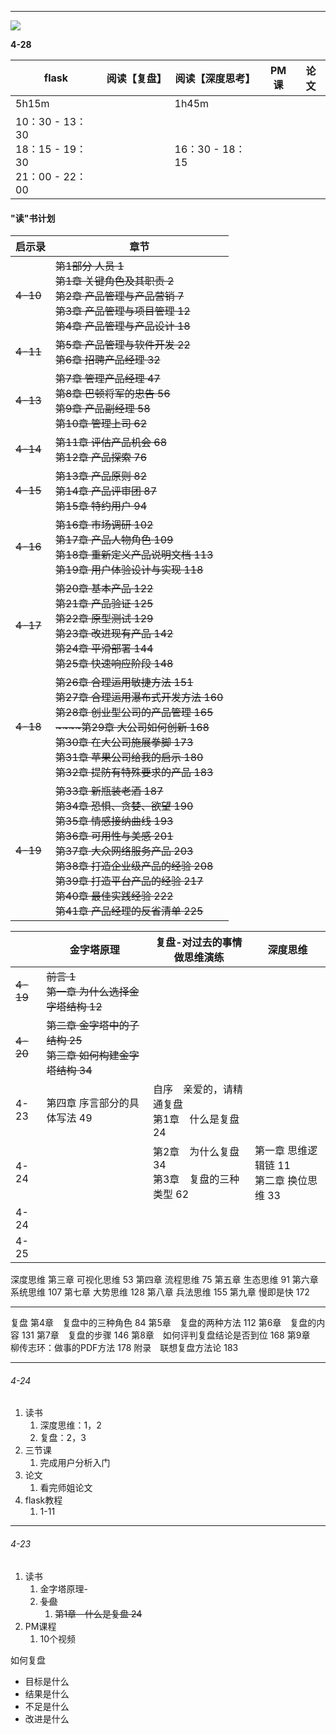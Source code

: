 -----

![](https://gitee.com/jiangsai0502/PicBedRepo/raw/master/img/20200428144301.png)

**4-28**

| flask                                                  | 阅读【复盘】 | 阅读【深度思考】 | PM课 | 论文 |
| ------------------------------------------------------ | ------------ | ---------------- | ---- | ---- |
| 5h15m                                                  |              | 1h45m            |      |      |
| 10：30 - 13：30<br>18：15 - 19：30<br/>21：00 - 22：00 |              | 16：30 - 18：15  |      |      |









#### "读"书计划

| 启示录   | 章节                                                         |
| -------- | ------------------------------------------------------------ |
| ~~4-10~~ | ~~第1部分 人员 1<br/>第1章 关键角色及其职责 2<br/>第2章 产品管理与产品营销 7<br/>第3章 产品管理与项目管理 12<br/>第4章 产品管理与产品设计 18~~ |
| ~~4-11~~ | ~~第5章 产品管理与软件开发 22<br/>第6章 招聘产品经理 32~~    |
| ~~4-13~~ | ~~第7章 管理产品经理 47<br/>第8章 巴顿将军的忠告 56<br/>第9章 产品副经理 58<br/>第10章 管理上司 62~~ |
| ~~4-14~~ | ~~第11章 评估产品机会 68<br/>第12章 产品探索 76~~            |
| ~~4-15~~ | ~~第13章 产品原则 82<br/>第14章 产品评审团 87<br/>第15章 特约用户 94~~ |
| ~~4-16~~ | ~~第16章 市场调研 102<br/>第17章 产品人物角色 109<br/>第18章 重新定义产品说明文档 113<br/>第19章 用户体验设计与实现 118~~ |
| ~~4-17~~ | ~~第20章 基本产品 122<br/>第21章 产品验证 125<br/>第22章 原型测试 129<br/>第23章 改进现有产品 142<br/>第24章 平滑部署 144<br/>第25章 快速响应阶段 148~~ |
| ~~4-18~~ | ~~第26章 合理运用敏捷方法 151<br/>第27章 合理运用瀑布式开发方法 160<br/>第28章 创业型公司的产品管理 165<br/>~~~~第29章 大公司如何创新 168<br/>第30章 在大公司施展拳脚 173<br/>第31章 苹果公司给我的启示 180<br/>第32章 提防有特殊要求的产品 183~~ |
| ~~4-19~~ | ~~第33章 新瓶装老酒 187<br/>第34章 恐惧、贪婪、欲望 190<br/>第35章 情感接纳曲线 193<br/>第36章 可用性与美感 201<br/>第37章 大众网络服务产品 203<br/>第38章 打造企业级产品的经验 208<br/>第39章 打造平台产品的经验 217<br/>第40章 最佳实践经验 222<br/>第41章 产品经理的反省清单 225~~ |



|          | 金字塔原理                                                   | 复盘-对过去的事情做思维演练                       | 深度思维                                    |
| -------- | ------------------------------------------------------------ | ------------------------------------------------- | ------------------------------------------- |
| ~~4-19~~ | ~~前言 1<br/>第一章 为什么选择金字塔结构 12~~                |                                                   |                                             |
| ~~4-20~~ | ~~第二章 金字塔中的子结构 25<br/>第三章 如何构建金字塔结构 34~~ |                                                   |                                             |
| 4-23     | 第四章 序言部分的具体写法 49                                 | 自序　亲爱的，请精通复盘<br/>第1章　什么是复盘 24 |                                             |
| 4-24     |                                                              | 第2章　为什么复盘 34<br/>第3章　复盘的三种类型 62 | 第一章 思维逻辑链 11<br/>第二章 换位思维 33 |
| 4-24     |                                                              |                                                   |                                             |
| 4-25     |                                                              |                                                   |                                             |



深度思维
第三章 可视化思维 53
第四章 流程思维 75
第五章 生态思维 91
第六章 系统思维 107
第七章 大势思维 128
第八章 兵法思维 155
第九章 慢即是快 172

----

复盘
第4章　复盘中的三种角色 84
第5章　复盘的两种方法 112
第6章　复盘的内容 131
第7章　复盘的步骤 146
第8章　如何评判复盘结论是否到位 168
第9章　柳传志环：做事的PDF方法 178
附录　联想复盘方法论 183







-------

###### 4-24

1. 读书
   1. 深度思维：1，2
   2. 复盘：2，3
2. 三节课
   1. 完成用户分析入门
3. 论文
   1. 看完师姐论文
4. flask教程
   1. 1-11

---

###### 4-23

1. 读书
   1. 金字塔原理-
   2. ~~复盘~~
      1. ~~第1章　什么是复盘 24~~
2. PM课程
   1. 10个视频





如何复盘

* 目标是什么
* 结果是什么
* 不足是什么
* 改进是什么